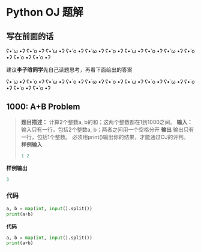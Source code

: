 # Python OJ 题解

## 写在前面的话

ʕ•̀ ω •́ʔ ʕ•̀ o •́ʔ ʕ•̀ ω •́ʔ ʕ•̀ o •́ʔ ʕ•̀ ω •́ʔ ʕ•̀ o •́ʔ ʕ•̀ ω •́ʔ ʕ•̀ o •́ʔ ʕ•̀ ω •́ʔ ʕ•̀ o •́ʔ ʕ•̀ o •́ʔ ʕ•̀ o •́ʔ

建议**李子晗同学**先自己读题思考，再看下面给出的答案

ʕ•̀ ω •́ʔ ʕ•̀ o •́ʔ ʕ•̀ ω •́ʔ ʕ•̀ o •́ʔ ʕ•̀ ω •́ʔ ʕ•̀ o •́ʔ ʕ•̀ ω •́ʔ ʕ•̀ o •́ʔ ʕ•̀ ω •́ʔ ʕ•̀ o •́ʔ ʕ•̀ o •́ʔ ʕ•̀ o •́ʔ

## 1000: A+B Problem

> **题目描述：**
> 计算2个整数a, b的和；这两个整数都在1到1000之间。
> **输入：**
> 输入只有一行，包括2个整数a, b；两者之间用一个空格分开
> **输出**
> 输出只有一行，包括1个整数。
> 必须用print()输出你的结果，才能通过OJ的评判。
> **样例输入**
> ```python
> 1 2
> ```

**样例输出**

```python
3
```

### 代码
```python
a, b = map(int, input().split())
print(a+b)
```

**代码**
```python
a, b = map(int, input().split())
print(a+b)
```